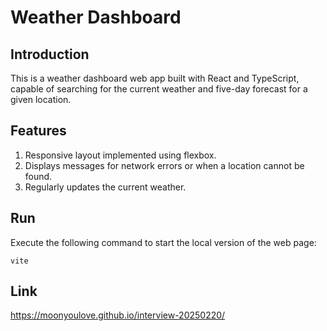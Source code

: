 # Weather Dashboard

## Introduction

This is a weather dashboard web app built with React and TypeScript, capable of searching for the current weather and five-day forecast for a given location.

## Features

1.  Responsive layout implemented using flexbox.
2.  Displays messages for network errors or when a location cannot be found.
3.  Regularly updates the current weather.

## Run

Execute the following command to start the local version of the web page:

    vite

## Link

https://moonyoulove.github.io/interview-20250220/